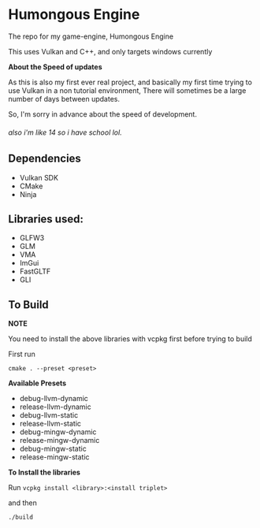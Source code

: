 # **Humongous Engine**

The repo for my game-engine, Humongous Engine

This uses Vulkan and C++, and only targets windows currently

**About the Speed of updates**

As this is also my first ever real project, and basically my first time trying to
use Vulkan in a non tutorial environment, There will sometimes be a large number of days between updates.

So, I'm sorry in advance about the speed of development.

###### also i'm like 14 so i have school lol.

## Dependencies
* Vulkan SDK
* CMake
* Ninja

## Libraries used:
* GLFW3
* GLM
* VMA
* ImGui
* FastGLTF
* GLI 


## To Build

**NOTE**

You need to install the above libraries with vcpkg first before trying to build

First run
``` shell
cmake . --preset <preset>
```

**Available Presets**
* debug-llvm-dynamic
* release-llvm-dynamic
* debug-llvm-static
* release-llvm-static
* debug-mingw-dynamic
* release-mingw-dynamic
* debug-mingw-static
* release-mingw-static

**To Install the libraries**

Run `vcpkg install <library>:<install triplet>`

and then
``` shell
./build
```

